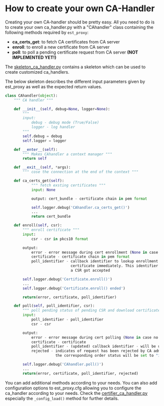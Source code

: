 <!-- markdownlint-disable  MD013 -->
<!-- wiki-title How to create your own CA Handler -->
# How to create your own CA-Handler

Creating your own CA-handler should be pretty easy.  All you need to do is to create your own ca_handler.py with a "CAhandler" class containing the following methods required by `est_proxy`:

- __ca_certs_get__: to fetch CA certificates from CA server
- __enroll__: to enroll a new certificate from CA server
- __poll__: to poll a pending certificate request from CA server __(NOT IMPLEMENTED YET!)__

The [skeleton_ca_handler.py](../examples/ca_handler/skeleton_ca_handler.py) contains a skeleton which can be used to create customized ca_handlers.

The below skeleton describes the different input parameters given by est_proxy as well as the expected return values.

```python
class CAhandler(object):
    """ CA handler """

    def __init__(self, debug=None, logger=None):
        """
        input:
            debug - debug mode (True/False)
            logger - log handler
        """
        self.debug = debug
        self.logger = logger

    def __enter__(self):
        """ Makes CAhandler a context manager """
        return self

    def __exit__(self, *args):
        """ cose the connection at the end of the context """

    def ca_certs_get(self):
            """ fetch exsting certificates """
            input: None

            output: cert_bundle - certificate chain in pem format

            self.logger.debug('CAhandler.ca_certs_get()')
            ...
            return cert_bundle

    def enroll(self, csr):
        """ enroll certificate """
        input:
            csr - csr in pkcs10 format

        output:
            error - error message during cert enrollment (None in case no error occured)
            certificate - certificate chain in pem format
            poll_identifier - callback identifier to lookup enrollment request in case the CA server does not issue
                              certificate immediately. This identifier will be used by the polling method check if
                              a CSR got accepted

        self.logger.debug('Certificate.enroll()')
        ...
        self.logger.debug('Certificate.enroll() ended')

        return(error, certificate, poll_identifier)

    def poll(self, poll_identifier, csr):
        """ poll pending status of pending CSR and download certificates """
        input:
            poll_identifier - poll_identifier
            csr - csr

        output:
            error - error message during cert polling (None in case no error occured)
            certificate - certificate
            poll_identifier - (updated) callback identifier - will be updated in database for later lookups
            rejected - indicates of request has been rejected by CA admistrator - in case of a request rejection
                       the corresponding order status will be set to "invalid" state

        self.logger.debug('CAhandler.poll()')
        ...
        return(error, certificate, poll_identifier, rejected)
```

You can add additional methods according to your needs. You can also add configuration options to est_proxy.cfg allowing you to configure the ca_handler according to your needs.
Check the [certifier_ca_handler.py](../examples/ca_handler/certifier_ca_handler.py) especially the `_config_load()` method for further details.
